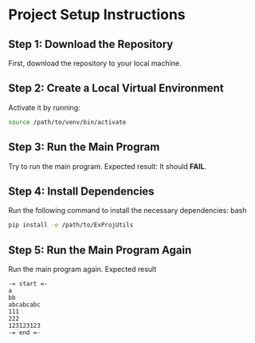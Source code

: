 # Project Setup Instructions

## Step 1: Download the Repository
First, download the repository to your local machine.

## Step 2: Create a Local Virtual Environment
Activate it by running:
```bash
source /path/to/venv/bin/activate
```

## Step 3: Run the Main Program
Try to run the main program. Expected result: It should **FAIL**.

## Step 4: Install Dependencies
Run the following command to install the necessary dependencies:
bash
```bash
pip install -e /path/to/ExProjUtils
```

## Step 5: Run the Main Program Again
Run the main program again. 
Expected result


```code
-= start =-
a
bb
abcabcabc
111
222
123123123
-= end =-
```
